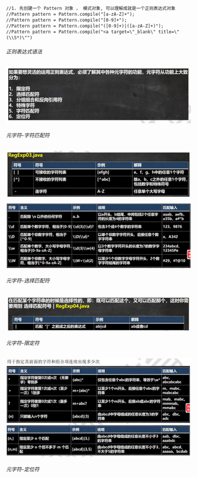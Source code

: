 ```
//1. 先创建一个 Pattern 对象 ， 模式对象, 可以理解成就是一个正则表达式对象
//Pattern pattern = Pattern.compile("[a-zA-Z]+");
//Pattern pattern = Pattern.compile("[0-9]+");
//Pattern pattern = Pattern.compile("([0-9]+)|([a-zA-Z]+)");
//Pattern pattern = Pattern.compile("<a target=\"_blank\" title=\"(\\S*)\"")
```

###### 正则表达式语法

![image-20240828150807361](./images/image-20240828150807361.png)

###### 元字符-字符匹配符

![image-20240828150846976](./images/image-20240828150846976.png)

![image-20240828150905125](./images/image-20240828150905125.png)

###### 元字符-选择匹配符

![image-20240828150944199](./images/image-20240828150944199.png)

###### 元字符-限定符

![image-20240828151012176](./images/image-20240828151012176.png)

###### 元字符-定位符
